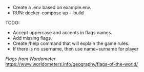 * Create a .env based on example.env.
* RUN: docker-compose up --build

TODO:
- Accept uppercase and accents in flags names.
- Add missing flags.
- Create /help command that will explain the game rules.
- If there is no username, then use name+surname for player

*Flags from Wordometer*<br>
https://www.worldometers.info/geography/flags-of-the-world/
